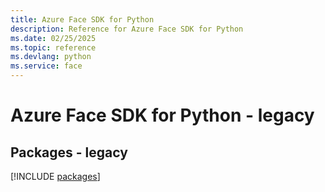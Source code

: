 ```yaml
---
title: Azure Face SDK for Python
description: Reference for Azure Face SDK for Python
ms.date: 02/25/2025
ms.topic: reference
ms.devlang: python
ms.service: face
---
```

# Azure Face SDK for Python - legacy
## Packages - legacy
[!INCLUDE [packages](face-index.md)]